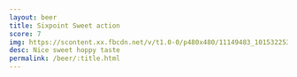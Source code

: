 ```yaml
---
layout: beer
title: Sixpoint Sweet action
score: 7
img: https://scontent.xx.fbcdn.net/v/t1.0-0/p480x480/11149483_10153225366508745_5535316799902667426_n.jpg?oh=b27b5cf0a4eb4603985c782c1827df2b&oe=591A4BA7
desc: Nice sweet hoppy taste
permalink: /beer/:title.html
---
```

